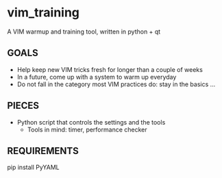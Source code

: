 # vim_training
A VIM warmup and training tool, written in python + qt

## GOALS
- Help keep new VIM tricks fresh for longer than a couple of weeks
- In a future, come up with a system to warm up everyday
- Do not fall in the category most VIM practices do: stay in the basics
...

## PIECES
- Python script that controls the settings and the tools
  - Tools in mind: timer, performance checker

## REQUIREMENTS

pip install PyYAML
